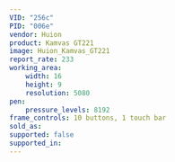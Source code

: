 ```yaml
---
VID: "256c"
PID: "006e"
vendor: Huion
product: Kamvas GT221
image: Huion_Kamvas_GT221
report_rate: 233
working_area:
    width: 16
    height: 9
    resolution: 5080
pen:
    pressure_levels: 8192
frame_controls: 10 buttons, 1 touch bar
sold_as:
supported: false
supported_in:
---
```

